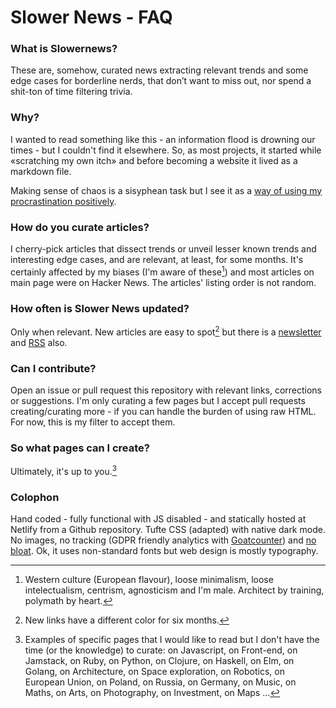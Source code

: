 # Slower News - FAQ

### What is Slowernews?

These are, somehow, curated news extracting relevant trends and some edge cases for borderline nerds, that don’t want to miss out, nor spend a shit-ton of time filtering trivia.

### Why?

I wanted to read something like this - an information flood is drowning our times - but I couldn't find it elsewhere. So, as most projects, it started while «scratching my own itch» and before becoming a website it lived as a markdown file.

Making sense of chaos is a sisyphean task but I see it as a [way of using my procrastination positively](http://www.structuredprocrastination.com/).

### How do you curate articles?

I cherry-pick articles that dissect trends or unveil lesser known trends and interesting edge cases, and are relevant, at least, for some months. It's certainly affected by my biases (I'm aware of these[^1]) and most articles on main page were on Hacker News. The articles' listing order is not random.

### How often is Slower News updated?

Only when relevant. New articles are easy to spot[^2] but there is a [newsletter](https://slowernews.substack.com/welcome) and [RSS](https://www.slowernews.com/rss.xml) also.

### Can I contribute?

Open an issue or pull request this repository with relevant links, corrections or suggestions. I'm only curating a few pages but I accept pull requests creating/curating more - if you can handle the burden of using raw HTML. For now, this is my filter to accept them.

### So what pages can I create?

Ultimately, it's up to you.[^3]

### Colophon

Hand coded - fully functional with JS disabled - and statically hosted at Netlify from a Github repository. Tufte CSS (adapted) with native dark mode. No images, no tracking (GDPR friendly analytics with [Goatcounter](https://slowernews.goatcounter.com/)) and [no bloat](https://gtmetrix.com). Ok, it uses non-standard fonts but web design is mostly typography.

[^1]: Western culture (European flavour), loose minimalism, loose intelectualism, centrism, agnosticism and I'm male. Architect by training, polymath by heart.
[^2]: New links have a different color for six months.
[^3]: Examples of specific pages that I would like to read but I don't have the time (or the knowledge) to curate: on Javascript, on Front-end, on Jamstack, on Ruby, on Python, on Clojure, on Haskell, on Elm, on Golang, on Architecture, on Space exploration, on Robotics, on European Union, on Poland, on Russia, on Germany, on Music, on Maths, on Arts, on Photography, on Investment, on Maps ...